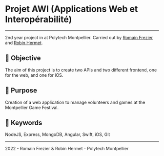 # Projet AWI (Applications Web et Interopérabilité)

---

2nd year project in at Polytech Montpellier. Carried out by [Romain Frezier](https://github.com/romainfrezier) and [Robin Hermet](https://github.com/RobinHermet).

## 🎯 Objective

The aim of this project is to create two APIs and two different frontend, one for the web, and one for iOS.

## 📨 Purpose

Creation of a web application to manage volunteers and games at the Montpellier Game Festival.

## 🔑 Keywords

NodeJS, Express, MongoDB, Angular, Swift, iOS, Git

---

2022 - Romain Frezier & Robin Hermet - Polytech Montpellier